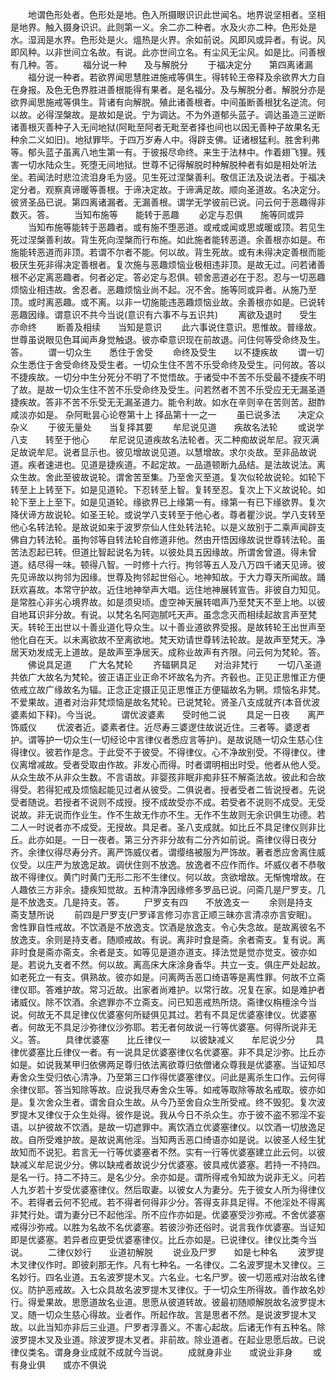 <!-- { "loadSidebar": true } -->
　　地谓色形处者。色形处是地。色入所摄眼识识此世闻名。地界说坚相者。坚相是地界。触入摄身识识。此则第一义。余二亦二种者。水及火亦二种。色形处是水。湿润是水界。色形处是火。熅热是火界。余如前说。风即风或异者。有说。风即风种。以非世间立名故。有说。此亦世间立名。有尘风无尘风。如是比。问善根有几种。答。
　　福分说一种　　及与解脱分
　　于福决定分　　第四离诸漏
　　福分说一种者。若欲界闻思慧胜进施戒等俱生。得转轮王帝释及余欲界大力自在身报。及色无色界胜进善根能得有果者。是名福分。及与解脱分者。解脱分亦是欲界闻思施戒等俱生。背诸有向解脱。殖此诸善根者。中间虽断善根犹名逆流。何以故。必得涅槃故。是故如是说。宁为调达。不为外道郁头蓝子。调达虽造三逆断诸善根灭善种子入无间地狱(阿毗至阿者无毗至者择也间也以因无善种子故果名无种余二义如旧)。地狱罪毕。于四万岁寿人中。得辟支佛。证诸根猛利。胜舍利弗等。郁头蓝子虽离八地生第一有。于彼报尽命终。来生于法林中。作着翅飞狸。残害一切水陆众生。死堕无间地狱。世尊不记得解脱时种解脱种者有如是相处听法坐。若闻法时悲泣流泪身毛为竖。见生死过涅槃善利。敬信正法及说法者。于福决定分者。观察真谛暖等善根。于谛决定故。于谛满足故。顺向圣道故。名决定分。彼贤圣品已说。第四离诸漏者。无漏善根。谓学无学彼前已说。问云何于恶趣得非数灭。答。
　　当知布施等　　能转于恶趣
　　必定与忍俱　　施等同或异
　　当知布施等能转于恶趣者。或有施不堕恶道。或戒或闻或思或暖或顶。若见生死过涅槃善利故。背生死向涅槃而行布施。如此施者能转恶道。余善根亦如是。布施能转恶道而非顶。若谓不尔者不能。何以故。背生死故。或有未得决定善根而能极厌生死非得决定善根者。复次施与恶趣烦恼业极相违非顶。是故无过。问若诸善根不必定离恶趣者。何者必定。答必定与忍俱。顿舍恶道必在于忍。忍与一切恶趣烦恼业相违故。舍忍者。恶趣烦恼业尚不起。况不舍。施等同或异者。从施乃至顶。或时离恶趣。或不离。以非一切施能违恶趣烦恼业故。余善根亦如是。已说转恶趣因缘。谓意识不共今当说(意识有六事不与五识共)
　　离欲及退时　　受生亦命终
　　断善及相续　　当知是意识
　　此六事说住意识。思惟故。普缘故。世尊虽说眼见色耳闻声身觉触退。彼亦牵意识现在前故退。问住何等受命终及生。答。
　　谓一切众生　　悉住于舍受
　　命终及受生　　以不捷疾故
　　谓一切众生悉住于舍受命终及受生者。一切众生住不苦不乐受命终及受生。问何故。答以不捷疾故。一切分中生分死分不明了不觉悟故。于诸受中不苦不乐受最不捷疾不明了故。是故一切众生住不苦不乐受命终及受生。问若然者不苦不乐受应无无漏圣道捷疾故。答非不苦不乐受无无漏圣道力。能令利故。如水在辛则辛在苦则苦。甜酢咸淡亦如是。
杂阿毗昙心论卷第十上
择品第十一之一
　　虽已说多法　　决定众杂义
　　于彼无量处　　当复择其要
　　牟尼说见道　　疾故名法轮
　　或说学八支　　转至于他心
　　牟尼说见道疾故名法轮者。灭二种痴故说牟尼。寂灭满足故说牟尼。说者显示也。彼见增故说见道。以慧增故。求尔炎故。至非品故说道。疾者速进也。见道是捷疾道。不起定故。一品道顿断九品结。是法故说法。离众生故。舍此至彼故说轮。谓舍苦至集。乃至舍灭至道。复次似轮故说轮。如轮下转至上上转至下。如是见道轮。下忍转至上智。复转至忍。复次上下义故说轮。如轮下至上上至下。如是见道轮。缘欲界已上缘第一有。缘第一有已下缘欲界。复次降伏谛方故说轮。如圣王轮。或说学八支转至于他心者。尊者瞿沙说。学八支转至他心名转法轮。是故说如来于波罗奈仙人住处转法轮。以是义故别于二乘声闻辟支佛自力转法轮。虽拘邻等自转法轮自修道非他。然由开悟因缘故说世尊转法轮。虽苦法忍起已转。但道比智起说名为转。以彼处具五因缘故。所谓舍曾道。得未曾道。结尽得一味。顿得八智。一时修十六行。拘邻等五人及八万四千诸天见谛。彼先见谛故以拘邻为因缘。世尊及拘邻起世俗心。地神知故。于大力尊天所闻故。踊跃欢喜故。本常守护故。近住地神举声大唱。远住地神展转宣告。非彼自力知见。是常胜心非劣心境界故。如是须臾顷。虚空神天展转唱声乃至梵天不至上地。以彼自地耳识非分故。有说。以梵名名阿迦腻吒天声。虽念念灭而相续起故言声至梵天。转轮王出世以十善业道化导众生。以十善业道欲界受报。是故转轮王出世声至他化自在天。以未离欲故不至离欲地。梵天劝请世尊转法轮故。是故声至梵天。净居天劝发成无上道故。是故声至净居天。成称业故声有齐限。问云何为梵轮。答。
　　佛说具足道　　广大名梵轮
　　齐辐辋具足　　对治非梵行
　　一切八圣道共依广大故名为梵轮。彼正语正业正命不坏故名为齐。齐毂也。正见正思惟正方便依戒立故广缘故名为辐。正念正定摄正见正思惟正方便辐故名为辋。烦恼名非梵。不爱果故。道者对治非梵烦恼是故名梵轮。已说梵轮。贤圣八支成就齐(本音优波婆素如下释)。今当说。
　　谓优波婆素　　受时他二说
　　具足一日夜　　离严饰威仪
　　优波者近。婆素者住。近尽寿三婆逻住故说近住。三者等。婆逻者护。谓等护一切众生(一切经论中言律仪者悉应言等护)。是故说随一切众生慈心住得律仪。彼若作是念。于此受不于彼受。不得律仪。心不净故别受。不得律仪。律仪离增减故。受者受取由作故。非发心而得。时者谓明相出时受。他者从他人受。从众生故不从非众生数。不言语故。非婴孩非眠非痴非狂不解斋法故。彼此和合故得受。若得犯戒及烦恼起能见过者从彼受。二俱说者。授者受者二皆说授者。先说受者随说。若授者不说则不成授。授不成故受亦不成。若受者不说则不成受。无受说故。非无说而作业生。作不生故无作亦不生。无作不生故则无余识俱生功德。若二人一时说者亦不成受。无授故。具足者。圣八支成就。如比丘不具足律仪则非比丘。此亦如是。一日一夜者。第三分齐非分故有二分齐如前说。斋律仪得日夜分齐。余律仪得尽寿分齐。离严饰威仪者。谓缨络被服为严饰故。著者悉应舍离住威仪受。以庄严为放逸足故。调伏住则不放逸。放逸者不应作而作。坏威仪者不恭敬故不得律仪。黄门时黄门无形二形不生律仪。何以故。贪欲增故。无惭愧增故。在人趣依三方非余。捷疾知觉故。五种清净因缘修多罗品已说。问斋几是尸罗支。几是不放逸支。几是持支。答。
　　尸罗支有四　　不放逸支一
　　余则是持支　　斋支慧所说
　　前四是尸罗支(尸罗译言修习亦言正顺三昧亦言清凉亦言安眠)。舍性罪自性戒故。不饮酒是不放逸支。饮酒是放逸支。令心失念故。是故离彼名不放逸支。余则是持支者。随顺戒故。有说。离非时食是斋。余者斋支。复有说。离非时食是斋亦斋支。余者是支。如等见是道亦道支。择法觉是觉亦觉支。彼亦如是。若说九支者不然。何以故。离高床大床涂身香华。共立一支。俱庄严处起故。如老死立一有支。俱熟故。彼亦如是。问离两舌恶口绮语等是离性罪。何故不立斋律仪耶。答难护故。常习近故。出家者尚难护。以常行故。况复在家。如是难护者诸威仪。除不饮酒。余遮罪亦不立斋支。问已知恶戒热所烧。斋律仪栴檀涂今当说。何故无不具足律仪优婆塞何所疑俱见其过。若有不具足优婆塞律仪。优婆塞者。何故无不具足沙弥律仪沙弥耶。若无者何故说一行等优婆塞。何得所说非无义。答。
　　具律优婆塞　　比丘律仪一
　　以彼缺减义　　牟尼说少分
　　具律优婆塞比丘律仪一者。有一说具足优婆塞律仪名优婆塞。非不具足沙弥。比丘亦如是。如说我某甲归依佛两足尊归依法离欲尊归依僧诸众尊我是优婆塞。当证知尽寿舍众生受归依心清净。乃至第三口作得优婆塞律仪。问此是离杀生口作。云何得余律仪耶。答当知除等故。应说我尽寿舍众生等。如戒等取除等故名戒取。彼亦如是。复次舍众生者。谓舍自众生故。从今乃至舍自众生所受戒。终不毁犯。复次波罗提木叉律仪于众生处得。彼作是说。我从今日不杀众生。亦于彼不盗不邪淫不妄语。以护彼故不饮酒。是故一切遮罪中。离饮酒立优婆塞律仪。以饮酒一切放逸足故。自所受难护故。是故说离他淫。当知两舌恶口绮语亦如是说。以彼圣人经生犹故知而不说犯。若言无一行等优婆塞者不然。实有一行等优婆塞建立此云何。以彼缺减义牟尼说少分。佛以缺戒者故说少分优婆塞。彼具戒优婆塞。若持一不持四。是名一行。持二不持三。是名少分。余亦如是。谓所得戒令知故为说非无义。问若人九岁若十岁受优婆塞律仪。然后取妻。以彼女人为妻分。先于彼女人所为得律仪不。若得者云何不犯戒。若不得者何得非少分。答得支非具足得。不他淫处不得离非梵行处。谓为妻分已不起他淫。所不应作亦如是。优婆塞受沙弥戒。不舍优婆塞戒得沙弥戒。以胜为名故不名优婆塞。若彼沙弥还俗时。说言我作优婆塞。当证知即是优婆塞。若异者应更受优婆塞律仪。比丘亦如是。已说律仪。律仪比类今当说。
　　二律仪妙行　　业道初解脱
　　说业及尸罗　　如是七种名
　　波罗提木叉律仪作时。即彼刹那无作。凡有七种名。一名律仪。二名波罗提木叉律仪。三名妙行。四名业道。五名波罗提木叉。六名业。七名尸罗。彼一切恶戒对治故名律仪。防护恶戒故。入七众具故名波罗提木叉律仪。于一切众生所得故。善作故名妙行。得爱果故。思愿道故名业道。思愿从彼道转故。彼最初随顺解脱故名波罗提木叉。随一切众生慈心得故。业者作。所起作故。言是思者不然。是说波罗提木叉故。以此当知亦非后三业道。尸罗者淳善义。不害心起故。后诸无作有五种名。除波罗提木叉及业道。除波罗提木叉者。非前故。除业道者。在起业思愿后故。已说律仪类名。谓身身业成就不成就今当说。
　　成就身非业　　或说业非身
　　或有身业俱　　或亦不俱说
